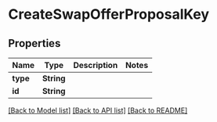 # CreateSwapOfferProposalKey

## Properties
Name | Type | Description | Notes
------------ | ------------- | ------------- | -------------
**type** | **String** |  | 
**id** | **String** |  | 

[[Back to Model list]](../README.md#documentation-for-models) [[Back to API list]](../README.md#documentation-for-api-endpoints) [[Back to README]](../README.md)


